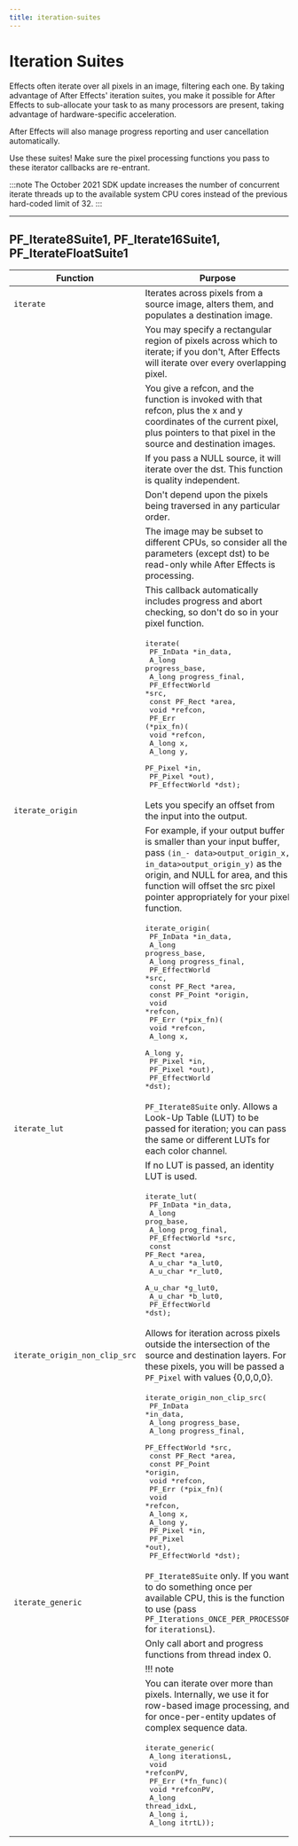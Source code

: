 ```yaml
---
title: iteration-suites
---
```

# Iteration Suites

Effects often iterate over all pixels in an image, filtering each one. By taking advantage of After Effects' iteration suites, you make it possible for After Effects to sub-allocate your task to as many processors are present, taking advantage of hardware-specific acceleration.

After Effects will also manage progress reporting and user cancellation automatically.

Use these suites! Make sure the pixel processing functions you pass to these iterator callbacks are re-entrant.

:::note
The October 2021 SDK update increases the number of concurrent iterate threads up to the available system CPU cores instead of the previous hard-coded limit of 32.
:::


---

## PF_Iterate8Suite1, PF_Iterate16Suite1, PF_IterateFloatSuite1

|           Function            |                                                                                                                                                                                                                                 Purpose                                                                                                                                                                                                                                 |
|-------------------------------|-------------------------------------------------------------------------------------------------------------------------------------------------------------------------------------------------------------------------------------------------------------------------------------------------------------------------------------------------------------------------------------------------------------------------------------------------------------------------|
| `iterate`                     | Iterates across pixels from a source image, alters them, and populates a destination image.                                                                                                                                                                                                                                                                                                                                                                             |
|                               | You may specify a rectangular region of pixels across which to iterate; if you don't, After Effects will iterate over every overlapping pixel.                                                                                                                                                                                                                                                                                                                          |
|                               | You give a refcon, and the function is invoked with that refcon, plus the x and y coordinates of the current pixel, plus pointers to that pixel in the source and destination images.                                                                                                                                                                                                                                                                                   |
|                               | If you pass a NULL source, it will iterate over the dst. This function is quality independent.                                                                                                                                                                                                                                                                                                                                                                          |
|                               | Don't depend upon the pixels being traversed in any particular order.                                                                                                                                                                                                                                                                                                                                                                                                   |
|                               | The image may be subset to different CPUs, so consider all the parameters (except dst) to be read-only while After Effects is processing.                                                                                                                                                                                                                                                                                                                               |
|                               | This callback automatically includes progress and abort checking, so don't do so in your pixel function.                                                                                                                                                                                                                                                                                                                                                                |
|                               | <pre lang="cpp">iterate(<br/>  PF_InData       \*in_data,<br/>  A_long          progress_base,<br/>  A_long          progress_final,<br/>  PF_EffectWorld  \*src,<br/>  const PF_Rect   \*area,<br/>  void            \*refcon,<br/>  PF_Err (*pix_fn)(<br/>    void      \*refcon,<br/>    A_long    x,<br/>    A_long    y,<br/>    PF_Pixel  \*in,<br/>    PF_Pixel  \*out),<br/>  PF_EffectWorld  \*dst);</pre>                                                     |
| `iterate_origin`              | Lets you specify an offset from the input into the output.                                                                                                                                                                                                                                                                                                                                                                                                              |
|                               | For example, if your output buffer is smaller than your input buffer, pass `(in_- data>output_origin_x, in_data>output_origin_y)` as the origin, and NULL for area, and this function will offset the src pixel pointer appropriately for your pixel function.                                                                                                                                                                                                          |
|                               | <pre lang="cpp">iterate_origin(<br/>  PF_InData       \*in_data,<br/>  A_long          progress_base,<br/>  A_long          progress_final,<br/>  PF_EffectWorld  \*src,<br/>  const PF_Rect   \*area,<br/>  const PF_Point  \*origin,<br/>  void            \*refcon,<br/>  PF_Err (*pix_fn)(<br/>    void      \*refcon,<br/>    A_long    x,<br/>    A_long    y,<br/>    PF_Pixel  \*in,<br/>    PF_Pixel  \*out),<br/>  PF_EffectWorld  \*dst);</pre>              |
| `iterate_lut`                 | `PF_Iterate8Suite` only. Allows a Look-Up Table (LUT) to be passed for iteration; you can pass the same or different LUTs for each color channel.                                                                                                                                                                                                                                                                                                                       |
|                               | If no LUT is passed, an identity LUT is used.                                                                                                                                                                                                                                                                                                                                                                                                                           |
|                               | <pre lang="cpp">iterate_lut(<br/>  PF_InData       \*in_data,<br/>  A_long          prog_base,<br/>  A_long          prog_final,<br/>  PF_EffectWorld  \*src,<br/>  const PF_Rect   \*area,<br/>  A_u_char        \*a_lut0,<br/>  A_u_char        \*r_lut0,<br/>  A_u_char        \*g_lut0,<br/>  A_u_char        \*b_lut0,<br/>  PF_EffectWorld  \*dst);</pre>                                                                                                         |
| `iterate_origin_non_clip_src` | Allows for iteration across pixels outside the intersection of the source and destination layers. For these pixels, you will be passed a `PF_Pixel` with values {0,0,0,0}.                                                                                                                                                                                                                                                                                              |
|                               | <pre lang="cpp">iterate_origin_non_clip_src(<br/>  PF_InData       \*in_data,<br/>  A_long          progress_base,<br/>  A_long          progress_final,<br/>  PF_EffectWorld  \*src,<br/>  const PF_Rect   \*area,<br/>  const PF_Point  \*origin,<br/>  void            \*refcon,<br/>  PF_Err (*pix_fn)(<br/>    void      \*refcon,<br/>    A_long    x,<br/>    A_long    y,<br/>    PF_Pixel  \*in,<br/>    PF_Pixel  \*out),<br/>  PF_EffectWorld  \*dst);</pre> |
| `iterate_generic`             | `PF_Iterate8Suite` only. If you want to do something once per available CPU, this is the function to use (pass `PF_Iterations_ONCE_PER_PROCESSOR` for `iterationsL`).                                                                                                                                                                                                                                                                                                   |
|                               | Only call abort and progress functions from thread index 0.                                                                                                                                                                                                                                                                                                                                                                                                             |
|                               | !!! note                                                                                                                                                                                                                                                                                                                                                                                                                                                                |
|                               |      You can iterate over more than pixels. Internally, we use it for row-based image processing, and for once-per-entity updates of complex sequence data.                                                                                                                                                                                                                                                                                                             |
|                               | <pre lang="cpp">iterate_generic(<br/>  A_long iterationsL,<br/>  void   \*refconPV,<br/>  PF_Err (*fn_func)(<br/>    void    \*refconPV,<br/>    A_long  thread_idxL,<br/>    A_long  i,<br/>    A_long  itrtL));</pre>                                                                                                                                                                                                                                                 |
